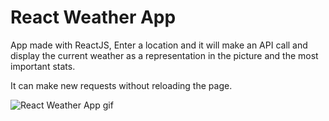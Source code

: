 # React Weather App

App made with ReactJS,
Enter a location and it will make an API call and display the current weather
as a representation in the picture and the most important stats.

It can make new requests without reloading the page.

![React Weather App gif](public/weatherapp.gif)
